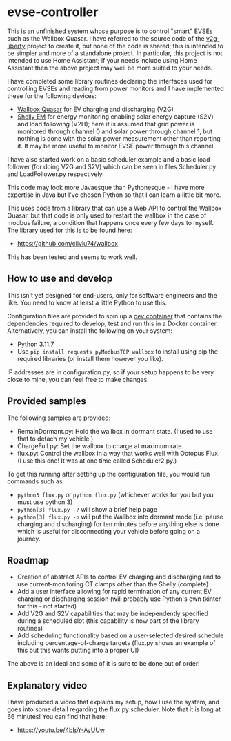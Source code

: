# evse-controller

This is an unfinished system whose purpose is to control "smart" EVSEs such as the Wallbox Quasar. I have referred to
the source code of the [v2g-liberty](https://github.com/SeitaBV/v2g-liberty/) project to create it, but none of the code
is shared; this is intended to be simpler and more of a standalone project. In particular, this project is not intended
to use Home Assistant; if your needs include using Home Assistant then the above project may well be more suited to your
needs.

I have completed some library routines declaring the interfaces used for controlling EVSEs and reading from power
monitors and I have implemented these for the following devices:

* [Wallbox Quasar](https://wallbox.com/en_ca/quasar-dc-charger) for EV charging and discharging (V2G)
* [Shelly EM](https://shellystore.co.uk/product/shelly-em/) for energy monitoring enabling solar energy capture (S2V)
  and load following (V2H); here it is assumed that grid power is monitored through channel 0 and solar power through
  channel 1, but nothing is done with the solar power measurement other than reporting it. It may be more useful to
  monitor EVSE power through this channel.

I have also started work on a basic scheduler example and a basic load follower (for doing V2G and S2V) which can be
seen in files Scheduler.py and LoadFollower.py respectively.

This code may look more Javaesque than Pythonesque - I have more expertise in Java but I've chosen Python so that I can
learn a little bit more.

This uses code from a library that can use a Web API to control the Wallbox Quasar, but that code is only used to
restart the wallbox in the case of modbus failure, a condition that happens once every few days to myself. The library
used for this is to be found here:

* https://github.com/cliviu74/wallbox

This has been tested and seems to work well.

## How to use and develop

This isn't yet designed for end-users, only for software engineers and the like. You need to know at least a little
Python to use this.

Configuration files are provided to spin up a [dev container](https://code.visualstudio.com/docs/devcontainers/containers)
that contains the dependencies required to develop, test and run this in a Docker container. Alternatively, you can
install the following on your system:

* Python 3.11.7
* Use `pip install requests pyModbusTCP wallbox` to install using pip the required libraries (or install them however
  you like).

IP addresses are in configuration.py, so if your setup happens to be very close to mine, you can feel free to make
changes.

## Provided samples

The following samples are provided:

* RemainDormant.py: Hold the wallbox in dormant state. (I used to use that to detach my vehicle.)
* ChargeFull.py: Set the wallbox to charge at maximum rate.
* flux.py: Control the wallbox in a way that works well with Octopus Flux. (I use this one! It was at one time called
  Scheduler2.py.)

To get this running after setting up the configuration file, you would run commands such as:

* `python3 flux.py` or `python flux.py` (whichever works for you but you must use python 3)
* `python[3] flux.py -?` will show a brief help page
* `python[3] flux.py -p` will put the Wallbox into dormant mode (i.e. pause charging and discharging) for ten minutes
  before anything else is done which is useful for disconnecting your vehicle before going on a journey.

## Roadmap

* Creation of abstract APIs to control EV charging and discharging and to use current-monitoring CT clamps other than
  the Shelly (complete)
* Add a user interface allowing for rapid termination of any current EV charging or discharging session (will probably
  use Python's own tkinter for this - not started)
* Add V2G and S2V capabilities that may be independently specified during a scheduled slot (this capability is now part
  of the library routines)
* Add scheduling functionality based on a user-selected desired schedule including percentage-of-charge targets
  (flux.py shows an example of this but this wants putting into a proper UI)

The above is an ideal and some of it is sure to be done out of order!

## Explanatory video

I have produced a video that explains my setup, how I use the system, and goes into some detail regarding the flux.py
scheduler. Note that it is long at 66 minutes! You can find that here:

* https://youtu.be/4bIpY-AyUUw
